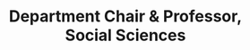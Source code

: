 ---
Destinations: recdFwjsXCx6hfuE7
title: Department Chair & Professor, Social Sciences
contactImage: OrderedDict([('id', 'att4v0JuW1m5knSm0'), ('width', 784), ('height', 784), ('url', 'https://dl.airtable.com/.attachments/42aa83c3de2af94069427814ef175cc1/84ab13c5/tamusa_final_logo_round-01.png?ts=1660580972&userId=usr3dGtitKwSxUcGO&cs=e0ce3ce9f2d9e0a5'), ('filename', 'tamusa_final_logo_round-01.png'), ('size', 66295), ('type', 'image/png'), ('thumbnails', OrderedDict([('small', OrderedDict([('url', 'https://dl.airtable.com/.attachmentThumbnails/1f7b78d255caa7c895c6e50735a9c581/75cd10cc?ts=1660580972&userId=usr3dGtitKwSxUcGO&cs=c099b0d005b3a296'), ('width', 36), ('height', 36)])), ('large', OrderedDict([('url', 'https://dl.airtable.com/.attachmentThumbnails/8eda06d6809ff7893eb55a2a8bfa1d3f/a622b883?ts=1660580972&userId=usr3dGtitKwSxUcGO&cs=02476df0a53a9e70'), ('width', 512), ('height', 512)])), ('full', OrderedDict([('url', 'https://dl.airtable.com/.attachmentThumbnails/2d53d15cdea2e363234c11e105e41808/fa3c3e13?ts=1660580972&userId=usr3dGtitKwSxUcGO&cs=af73ad3d58da46df'), ('width', 3000), ('height', 3000)]))]))])
name: Dr. Durant Frantzen
employer: Texas A&M University San Antonio
Last Modified: 2022-05-27T14:15:42.000Z
---